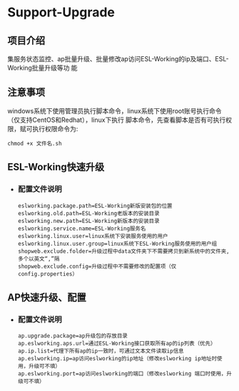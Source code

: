 # Support-Upgrade


## 项目介绍

集服务状态监控、ap批量升级、批量修改ap访问ESL-Working的ip及端口、ESL-Working批量升级等功 能


## 注意事项
windows系统下使用管理员执行脚本命令，linux系统下使用root账号执行命令（仅支持CentOS和Redhat），linux下执行 脚本命令，先查看脚本是否有可执行权限，赋可执行权限命令为:

    chmod +x 文件名.sh 


## ESL-Working快速升级

* ### 配置文件说明
      eslworking.package.path=ESL-Working新版安装包的位置 
      eslworking.old.path=ESL-Working老版本的安装目录 
      eslworking.new.path=ESL-Working新版本的安装目录 
      eslworking.service.name=ESL-Working服务名 
      eslworking.linux.user=linux系统下安装服务使用的用户 
      eslworking.linux.user.group=linux系统下ESL-Working服务使用的用户组 
      shopweb.exclude.folder=升级过程中data文件夹下不需要拷贝到新系统中的文件夹,多个以英文“,”隔 
      shopweb.exclude.config=升级过程中不需要修改的配置项（仅config.properties） 
      
## AP快速升级、配置
* ### 配置文件说明
      ap.upgrade.package=ap升级包的存放目录 
      ap.eslworking.aps.url=通过ESL-Working接口获取所有ap的ip列表（优先） 
      ap.ip.list=代理下所有ap的ip一致时，可通过文本文件读取ip信息 
      ap.eslworking.ip=ap访问eslworking的ip地址（修改eslworking ip地址时使用，升级可不填） 
      ap.eslworking.port=ap访问eslworking的端口（修改eslworking 端口时使用，升级可不填） 